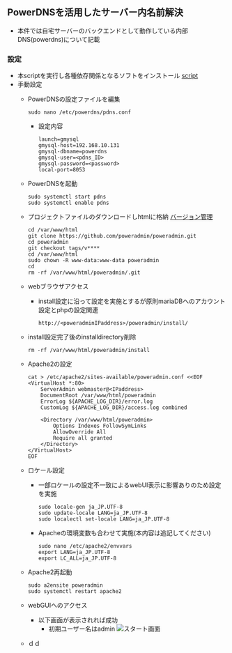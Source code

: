 ##  PowerDNSを活用したサーバー内名前解決
*  本件では自宅サーバーのバックエンドとして動作している内部DNS(powerdns)について記載

### 設定
*  本scriptを実行し各種依存関係となるソフトをインストール   [script](https://github.com/maron-gt123/k8s-setup-for-proxmox/blob/main/powerdns/setup.sh)
*  手動設定
    *  PowerDNSの設定ファイルを編集

           sudo nano /etc/powerdns/pdns.conf
       *  設定内容
          
              launch=gmysql
              gmysql-host=192.168.10.131
              gmysql-dbname=powerdns
              gmysql-user=<pdns_ID>
              gmysql-password=<password>
              local-port=8053
       
    *  PowerDNSを起動
    
           sudo systemctl start pdns
           sudo systemctl enable pdns
    
    * プロジェクトファイルのダウンロードしhtmlに格納   [バージョン管理](https://github.com/poweradmin/poweradmin)
 
          cd /var/www/html
          git clone https://github.com/poweradmin/poweradmin.git
          cd poweradmin
          git checkout tags/v****
          cd /var/www/html
          sudo chown -R www-data:www-data poweradmin
          cd
          rm -rf /var/www/html/poweradmin/.git
    * webブラウザアクセス
       * install設定に沿って設定を実施とするが原則mariaDBへのアカウント設定とphpの設定関連

             http://<poweradminIPaddress>/poweradmin/install/
    * install設定完了後のinstalldirectory削除
 
          rm -rf /var/www/html/poweradmin/install

    * Apache2の設定

          cat > /etc/apache2/sites-available/poweradmin.conf <<EOF
          <VirtualHost *:80>
              ServerAdmin webmaster@<IPaddress>
              DocumentRoot /var/www/html/poweradmin
              ErrorLog ${APACHE_LOG_DIR}/error.log
              CustomLog ${APACHE_LOG_DIR}/access.log combined

              <Directory /var/www/html/poweradmin>
                  Options Indexes FollowSymLinks
                  AllowOverride All
                  Require all granted
              </Directory>
          </VirtualHost>
          EOF
    * ロケール設定
        * 一部ロケールの設定不一致によるwebUI表示に影響ありのため設定を実施

              sudo locale-gen ja_JP.UTF-8
              sudo update-locale LANG=ja_JP.UTF-8
              sudo localectl set-locale LANG=ja_JP.UTF-8
        * Apacheの環境変数も合わせて実施(本内容は追記してください)

              sudo nano /etc/apache2/envvars
              export LANG=ja_JP.UTF-8
              export LC_ALL=ja_JP.UTF-8
    * Apache2再起動

          sudo a2ensite poweradmin
          sudo systemctl restart apache2
    *   webGUIへのアクセス
        * 以下画面が表示されれば成功
           * 初期ユーザー名はadmin
      ![スタート画面](https://github.com/maron-gt123/k8s-setup-for-proxmox/blob/main/powerdns/poweradmin_startmonitor.png)
    * ｄｄ
